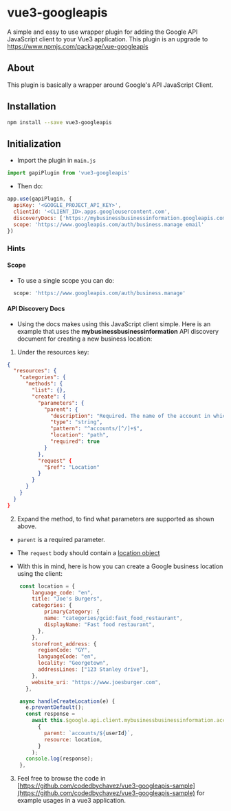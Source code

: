 # vue3-googleapis
A simple and easy to use wrapper plugin for adding the Google API JavaScript client to your Vue3 application. This plugin is an upgrade to https://www.npmjs.com/package/vue-googleapis

## About

This plugin is basically a wrapper around Google's API JavaScript Client.

## Installation

```sh
npm install --save vue3-googleapis
```

## Initialization

- Import the plugin in `main.js`

```js
import gapiPlugin from 'vue3-googleapis'
```

- Then do:

```js
app.use(gapiPlugin, {
  apiKey: '<GOOGLE_PROJECT_API_KEY>',
  clientId: '<CLIENT_ID>.apps.googleusercontent.com',
  discoveryDocs: ['https://mybusinessbusinessinformation.googleapis.com/$discovery/rest?version=v1'],
  scope: 'https://www.googleapis.com/auth/business.manage email'
})
```

### Hints

#### Scope

- To use a single scope you can do:

```js
  scope: 'https://www.googleapis.com/auth/business.manage'
```

#### API Discovery Docs

- Using the docs makes using this JavaScript client simple. Here is an example that uses the **mybusinessbusinessinformation** API discovery document for creating a new business location:

1. Under the resources key: 

```json
{
  "resources": {
    "categories": {
      "methods": {
        "list": {},
        "create": {
          "parameters": {
            "parent": {
              "description": "Required. The name of the account in which to create this location.",
              "type": "string",
              "pattern": "^accounts/[^/]+$",
              "location": "path",
              "required": true
            }
          },
          "request" {
            "$ref": "Location"
          }
        }
      }
    }
  }
}

```

2. Expand the method, to find what parameters are supported as shown above. 
- `parent` is a required parameter.
- The `request` body should contain a [location object](https://developers.google.com/my-business/reference/businessinformation/rest/v1/accounts.locations#Location)

- With this in mind, here is how you can create a Google business location using the client: 

```js
    const location = {
        language_code: "en",
        title: "Joe's Burgers",
        categories: {
            primaryCategory: {
            name: "categories/gcid:fast_food_restaurant",
            displayName: "Fast food restaurant",
          },
        },
        storefront_address: {
          regionCode: "GY",
          languageCode: "en",
          locality: "Georgetown",
          addressLines: ["123 Stanley drive"],
        },
        website_uri: "https://www.joesburger.com",
      },

    async handleCreateLocation(e) {
      e.preventDefault();
      const response =
        await this.$google.api.client.mybusinessbusinessinformation.accounts.locations.create(
          {
            parent: `accounts/${userId}`,
            resource: location,
          }
        );
      console.log(response);
    },
```

3. Feel free to browse the code in [https://github.com/codedbychavez/vue3-googleapis-sample](https://github.com/codedbychavez/vue3-googleapis-sample) for example usages in a vue3 application.
